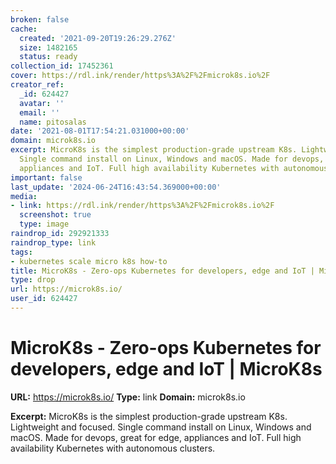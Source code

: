```yaml
---
broken: false
cache:
  created: '2021-09-20T19:26:29.276Z'
  size: 1482165
  status: ready
collection_id: 17452361
cover: https://rdl.ink/render/https%3A%2F%2Fmicrok8s.io%2F
creator_ref:
  _id: 624427
  avatar: ''
  email: ''
  name: pitosalas
date: '2021-08-01T17:54:21.031000+00:00'
domain: microk8s.io
excerpt: MicroK8s is the simplest production-grade upstream K8s. Lightweight and focused.
  Single command install on Linux, Windows and macOS. Made for devops, great for edge,
  appliances and IoT. Full high availability Kubernetes with autonomous clusters.
important: false
last_update: '2024-06-24T16:43:54.369000+00:00'
media:
- link: https://rdl.ink/render/https%3A%2F%2Fmicrok8s.io%2F
  screenshot: true
  type: image
raindrop_id: 292921333
raindrop_type: link
tags:
- kubernetes scale micro k8s how-to
title: MicroK8s - Zero-ops Kubernetes for developers, edge and IoT | MicroK8s
type: drop
url: https://microk8s.io/
user_id: 624427
---
```


# MicroK8s - Zero-ops Kubernetes for developers, edge and IoT | MicroK8s

**URL:** https://microk8s.io/
**Type:** link
**Domain:** microk8s.io

**Excerpt:** MicroK8s is the simplest production-grade upstream K8s. Lightweight and focused. Single command install on Linux, Windows and macOS. Made for devops, great for edge, appliances and IoT. Full high availability Kubernetes with autonomous clusters.
